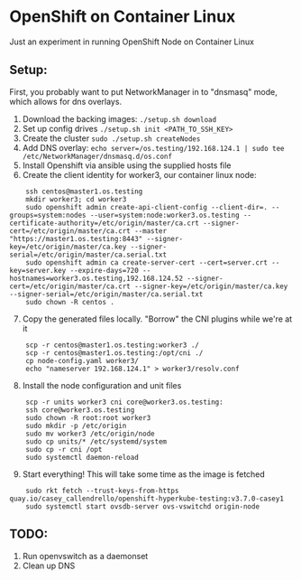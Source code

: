 # OpenShift on Container Linux

Just an experiment in running OpenShift Node on Container Linux

## Setup:

First, you probably want to put NetworkManager in to "dnsmasq"  mode, which allows for dns overlays. 

1. Download the backing images:
    `./setup.sh download`
2. Set up config drives
    `./setup.sh init <PATH_TO_SSH_KEY>`
3. Create the cluster
    `sudo ./setup.sh createNodes`
4. Add DNS overlay:
    `echo server=/os.testing/192.168.124.1 | sudo tee /etc/NetworkManager/dnsmasq.d/os.conf`
5. Install Openshift via ansible using the supplied hosts file
6. Create the client identity for worker3, our container linux node:
```
    ssh centos@master1.os.testing
    mkdir worker3; cd worker3
    sudo openshift admin create-api-client-config --client-dir=. --groups=system:nodes --user=system:node:worker3.os.testing --certificate-authority=/etc/origin/master/ca.crt --signer-cert=/etc/origin/master/ca.crt --master "https://master1.os.testing:8443" --signer-key=/etc/origin/master/ca.key --signer-serial=/etc/origin/master/ca.serial.txt
    sudo openshift admin ca create-server-cert --cert=server.crt --key=server.key --expire-days=720 --hostnames=worker3.os.testing,192.168.124.52 --signer-cert=/etc/origin/master/ca.crt --signer-key=/etc/origin/master/ca.key --signer-serial=/etc/origin/master/ca.serial.txt
    sudo chown -R centos .
```
7. Copy the generated files locally. "Borrow" the CNI plugins while we're at it
```
    scp -r centos@master1.os.testing:worker3 ./
    scp -r centos@master1.os.testing:/opt/cni ./
    cp node-config.yaml worker3/
    echo "nameserver 192.168.124.1" > worker3/resolv.conf
```
8. Install the node configuration and unit files
```
    scp -r units worker3 cni core@worker3.os.testing:
    ssh core@worker3.os.testing
    sudo chown -R root:root worker3
    sudo mkdir -p /etc/origin
    sudo mv worker3 /etc/origin/node
    sudo cp units/* /etc/systemd/system
    sudo cp -r cni /opt
    sudo systemctl daemon-reload
```
9. Start everything! This will take some time as the image is fetched
```
    sudo rkt fetch --trust-keys-from-https quay.io/casey_callendrello/openshift-hyperkube-testing:v3.7.0-casey1 
    sudo systemctl start ovsdb-server ovs-vswitchd origin-node
```


## TODO:
1. Run openvswitch as a daemonset
2. Clean up DNS
